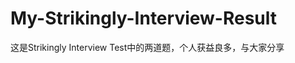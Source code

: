My-Strikingly-Interview-Result
==============================

这是Strikingly Interview Test中的两道题，个人获益良多，与大家分享
